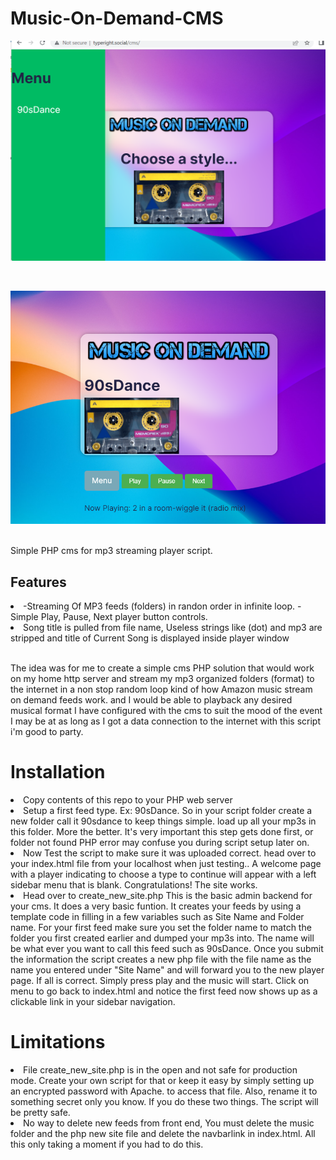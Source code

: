 # Music-On-Demand-CMS
![image](https://github.com/hitsfm/Music-On-Demand-CMS/blob/main/screenshots/Index.png)

<br>

![image](https://github.com/hitsfm/Music-On-Demand-CMS/blob/main/screenshots/player.png)

<br>
Simple PHP cms for mp3 streaming player script.<p>
<h2>Features</h2>
<li>-Streaming Of MP3 feeds (folders) in randon order in infinite loop.
-Simple Play, Pause, Next player button controls.</li>
<li>Song title is pulled from file name, Useless strings like (dot) and mp3 are stripped and title of Current Song is displayed inside player window</li>
<p><br>
The idea was for me to create a simple cms PHP solution that would work on my home http server and stream my mp3 organized folders (format) to the internet in a non stop random loop kind of how Amazon music stream on demand feeds work. and I would be able to playback any desired musical format I have configured with the cms to suit the mood of the event I may be at as long as I got a data connection to the internet with this script i'm good to party.

<h1>Installation</h1>
<li>Copy contents of this repo to your PHP web server </li>
<li>Setup a first feed type. Ex: 90sDance. So in your script folder create a new folder call it 90sdance to keep things simple. load up all your mp3s in this folder. More the better. It's very important this step gets done first, or folder not found PHP error may confuse you during script setup later on. </li>
<li>Now Test the script to make sure it was uploaded correct. head over to your index.html file from your localhost when just testing.. A welcome page with a player indicating to choose a type to continue will appear with a left sidebar menu that is blank. Congratulations! The site works.</li>
<li>Head over to create_new_site.php This is the basic admin backend for your cms. It does a very basic funtion. It creates your feeds by using a template code in filling in a few variables such as Site Name and Folder name. For your first feed make sure you set the folder name to match the folder you first created earlier and dumped your mp3s into. The name will be what ever you want to call this feed such as 90sDance. Once you submit the information the script creates a new php file with the file name as the name you entered under "Site Name" and will forward you to the new player page. If all is correct. Simply press play and the music will start. Click on menu to go back to index.html and notice the first feed now shows up as a clickable link in your sidebar navigation.</li>
<Create as many more music folder types as you please and repeat the proccess of going to create_new_site.php to setup those new feed types a new unique player PHP file and let the script auto insert a new link to the sidebar nav under the last link as it updates your index.html file. Repeat the proccess as much as you need to add a new feed starting by creating a new folder and naming it and dumping your files into. Head over to create_new_site.php and add the new feed and done.
<p>
<h1>Limitations</h1>
<li>File create_new_site.php is in the open and not safe for production mode. Create your own script for that or keep it easy by simply setting up an encrypted password with Apache. to access that file. Also, rename it to something secret only you know. If you do these two things. The script will be pretty safe.</li>
<li>No way to delete new feeds from front end, You must delete the music folder and the php new site file and delete the navbarlink in index.html. All this only taking a moment if you had to do this.</li> 
